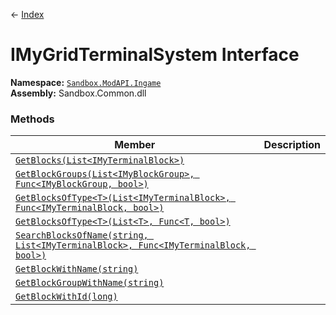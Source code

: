 ← [Index](index)
# IMyGridTerminalSystem Interface
**Namespace:** [`Sandbox.ModAPI.Ingame`](Sandbox.ModAPI.Ingame)  
**Assembly:** Sandbox.Common.dll  
### Methods
|Member|Description|
|---|---|
|[`GetBlocks(List<IMyTerminalBlock>)`](Sandbox.ModAPI.Ingame.GetBlocks)||
|[`GetBlockGroups(List<IMyBlockGroup>, Func<IMyBlockGroup, bool>)`](Sandbox.ModAPI.Ingame.GetBlockGroups)||
|[`GetBlocksOfType<T>(List<IMyTerminalBlock>, Func<IMyTerminalBlock, bool>)`](Sandbox.ModAPI.Ingame.GetBlocksOfType)||
|[`GetBlocksOfType<T>(List<T>, Func<T, bool>)`](Sandbox.ModAPI.Ingame.GetBlocksOfType)||
|[`SearchBlocksOfName(string, List<IMyTerminalBlock>, Func<IMyTerminalBlock, bool>)`](Sandbox.ModAPI.Ingame.SearchBlocksOfName)||
|[`GetBlockWithName(string)`](Sandbox.ModAPI.Ingame.GetBlockWithName)||
|[`GetBlockGroupWithName(string)`](Sandbox.ModAPI.Ingame.GetBlockGroupWithName)||
|[`GetBlockWithId(long)`](Sandbox.ModAPI.Ingame.GetBlockWithId)||
